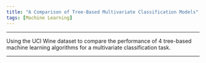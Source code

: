 ```yaml
---
title: "A Comparison of Tree-Based Multivariate Classification Models"
tags: [Machine Learning]
---
```


***

Using the UCI Wine dataset to compare the performance of 4 tree-based machine learning algorithms for a multivariate classification task.

***